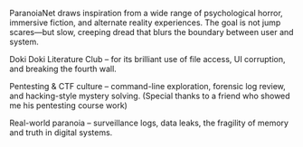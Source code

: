 ParanoiaNet draws inspiration from a wide range of psychological horror, immersive fiction, and alternate reality experiences. The goal is not jump scares—but slow, creeping dread that blurs the boundary between user and system.

Doki Doki Literature Club – for its brilliant use of file access, UI corruption, and breaking the fourth wall.

Pentesting & CTF culture – command-line exploration, forensic log review, and hacking-style mystery solving. (Special thanks to a friend who showed me his pentesting course work)

Real-world paranoia – surveillance logs, data leaks, the fragility of memory and truth in digital systems.